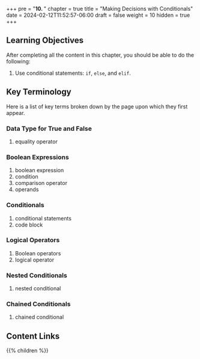 +++
pre = "<b>10. </b>"
chapter = true
title = "Making Decisions with Conditionals"
date = 2024-02-12T11:52:57-06:00
draft = false
weight = 10
hidden = true
+++

## Learning Objectives

After completing all the content in this chapter, you should be able to do the following:

1. Use conditional statements: `if`, `else`, and `elif`.

## Key Terminology

Here is a list of key terms broken down by the page upon which they first appear. 

### Data Type for True and False

1. equality operator

### Boolean Expressions

1. boolean expression
1. condition
1. comparison operator
1. operands

### Conditionals

1. conditional statements
1. code block

### Logical Operators

1. Boolean operators
1. logical operator

### Nested Conditionals

1. nested conditional

### Chained Conditionals

1. chained conditional

## Content Links

{{% children %}}
